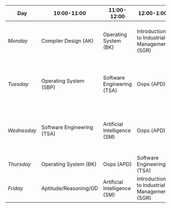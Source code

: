 | **Day**    | **10:00-11:00**                    | **11:00-12:00**                              | **12:00-1:00**                  | **1:00-1:40** | **1:40-2:40**                          | **2:40-3:40**                               | **3:40-4:40**                                      | **4:40-5:30**       |
|------------|-----------------------------------|---------------------------------------------|---------------------------------|---------------|----------------------------------------|----------------------------------------------|---------------------------------------------------|----------------------|
| *Monday*   | Compiler Design (AK)              | Operating System (BK)                      | Introduction to Industrial Management (SGR) | RECESS        | Constitution of India (IM)             | Oops Lab (APD) Group A Operating System (SBP) (Group B) |                                                   |                      |
| *Tuesday*  | Operating System (SBP)            | Software Engineering (TSA)                 | Oops (APD)                       | Aptitude/Reasoning/GD | Software Engineering Lab (SG+TSA) Group B Operating System Lab (SBP+BK) Group A |                                                   |                                                   |                      |
| *Wednesday*| Software Engineering (TSA)        | Artificial Intelligence (SM)               | Oops (APD)                       | RECESS        | Software Engineering Lab (SG+TSA) Group A Operating System Lab (SBP+BK) Group B | Introduction to Industrial Management (SGR) | Sports                                           |                      |
| *Thursday* | Operating System (BK)              | Oops (APD)                                 | Software Engineering (TSA)      | RECESS        | Web Application Development/IOT       | Compiler Design (AK)                        | Sports                                            |                      |
| *Friday*   | Aptitude/Reasoning/GD              | Artificial Intelligence (SM)               | Introduction to Industrial Management (SGR) | RECESS        | Compiler Design (AK)                   | Oops Lab (APD) Group B                        |                                                   |                      |